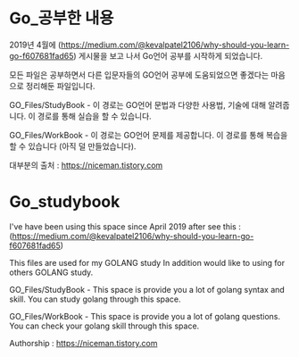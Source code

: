 # Go_공부한 내용

2019년 4월에 (https://medium.com/@kevalpatel2106/why-should-you-learn-go-f607681fad65) 게시물을 보고 나서 Go언어 공부를 시작하게 되었습니다.

모든 파일은 공부하면서 다른 입문자들의 GO언어 공부에 도움되었으면 좋겠다는 마음으로 정리해둔 파일입니다.

GO_Files/StudyBook - 이 경로는 GO언어 문법과 다양한 사용법, 기술에 대해 알려줍니다. 이 경로를 통해 실습을 할 수 있습니다.

GO_Files/WorkBook - 이 경로는 GO언어 문제를 제공합니다. 이 경로를 통해 복습을 할 수 있습니다 (아직 덜 만들었습니다).

대부분의 출처 : https://niceman.tistory.com

# Go_studybook

I've have been using this space since April 2019 after see this : (https://medium.com/@kevalpatel2106/why-should-you-learn-go-f607681fad65)

This files are used for my GOLANG study In addition would like to using for others GOLANG study.


GO_Files/StudyBook - This space is provide you a lot of golang syntax and skill. You can study golang through this space.


GO_Files/WorkBook - This space is provide you a lot of golang questions. You can check your golang skill through this space. 


Authorship : https://niceman.tistory.com
